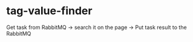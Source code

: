 # tag-value-finder
Get task from RabbitMQ -> search it on the page -> Put task result to the RabbitMQ
